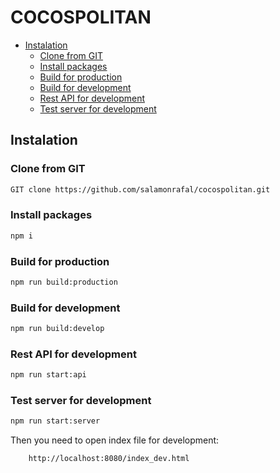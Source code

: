 # COCOSPOLITAN

* [Instalation](#instalation)
    * [Clone from GIT](#clone-from-git)
    * [Install packages](#install-packages) 
    * [Build for production](#build-for-production)  
    * [Build for development](#build-for-development)  
    * [Rest API for development](#rest-api-for-development)
    * [Test server for development](#test-server-for-development)

## Instalation
### Clone from GIT

```bash
GIT clone https://github.com/salamonrafal/cocospolitan.git
```

### Install packages

```bash 
npm i
```

### Build for production

```bash
npm run build:production
```

### Build for development

```bash
npm run build:develop
```

### Rest API for development

```bash
npm run start:api
```

### Test server for development

```bash
npm run start:server
```

Then you need to open index file for development:
```
    http://localhost:8080/index_dev.html
```
